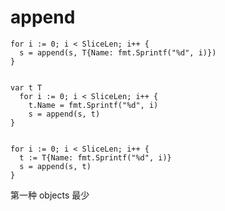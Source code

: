 append
=======

    for i := 0; i < SliceLen; i++ {
      s = append(s, T{Name: fmt.Sprintf("%d", i)})
    }
    

    var t T
      for i := 0; i < SliceLen; i++ {
        t.Name = fmt.Sprintf("%d", i)
        s = append(s, t)
    }
    
  
    for i := 0; i < SliceLen; i++ {
      t := T{Name: fmt.Sprintf("%d", i)}
      s = append(s, t)
    }
    
第一种 objects 最少
